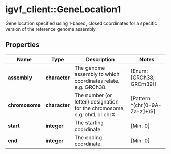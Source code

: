 # igvf_client::GeneLocation1

Gene location specified using 1-based, closed coordinates for a specific version of the reference genome assembly.

## Properties
Name | Type | Description | Notes
------------ | ------------- | ------------- | -------------
**assembly** | **character** | The genome assembly to which coordinates relate. e.g. GRCh38. | [Enum: [GRCh38, GRCm39]] 
**chromosome** | **character** | The number (or letter) designation for the chromosome, e.g. chr1 or chrX | [Pattern: ^(chr[0-9A-Za-z]+)$] 
**start** | **integer** | The starting coordinate. | [Min: 0] 
**end** | **integer** | The ending coordinate. | [Min: 0] 


